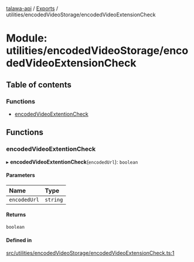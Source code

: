 [talawa-api](../README.md) / [Exports](../modules.md) / utilities/encodedVideoStorage/encodedVideoExtensionCheck

# Module: utilities/encodedVideoStorage/encodedVideoExtensionCheck

## Table of contents

### Functions

- [encodedVideoExtentionCheck](utilities_encodedVideoStorage_encodedVideoExtensionCheck.md#encodedvideoextentioncheck)

## Functions

### encodedVideoExtentionCheck

▸ **encodedVideoExtentionCheck**(`encodedUrl`): `boolean`

#### Parameters

| Name | Type |
| :------ | :------ |
| `encodedUrl` | `string` |

#### Returns

`boolean`

#### Defined in

[src/utilities/encodedVideoStorage/encodedVideoExtensionCheck.ts:1](https://github.com/PalisadoesFoundation/talawa-api/blob/cf57ca9/src/utilities/encodedVideoStorage/encodedVideoExtensionCheck.ts#L1)
